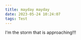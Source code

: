 ```yaml
---
title: mayday mayday
date: 2023-05-24 10:24:07
tags: Test
---
```


I‘m the storm that is approaching!!!
